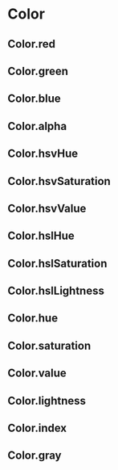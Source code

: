 # Color

## Color.red

## Color.green

## Color.blue

## Color.alpha

## Color.hsvHue

## Color.hsvSaturation

## Color.hsvValue

## Color.hslHue

## Color.hslSaturation

## Color.hslLightness

## Color.hue

## Color.saturation

## Color.value

## Color.lightness

## Color.index

## Color.gray
